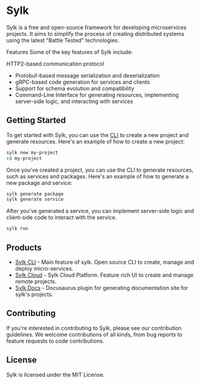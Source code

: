 # Sylk

Sylk is a free and open-source framework for developing microservices projects. It aims to simplify the process of creating distributed systems using the latest "Battle Tested" technologies.

Features
Some of the key features of Sylk include:

HTTP2-based communication protocol
- Protobuf-based message serialization and deserialization
- gRPC-based code generation for services and clients
- Support for schema evolution and compatibility
- Command-Line Interface for generating resources, implementing server-side logic, and interacting with services

## Getting Started

To get started with Sylk, you can use the [CLI](https://github.com/sylk-build/sylk) to create a new project and generate resources. Here's an example of how to create a new project:

```sh
sylk new my-project
cd my-project
```

Once you've created a project, you can use the CLI to generate resources, such as services and packages. Here's an example of how to generate a new package and service:

```sh
sylk generate package
sylk generate service
```

After you've generated a service, you can implement server-side logic and client-side code to interact with the service.

```sh
sylk run
```

## Products
- [Sylk CLI](https://github.com/sylk-build/sylk) - Main feature of sylk. Open source CLI to create, manage and deploy micro-services.
- [Sylk Cloud](https://app.sylk.build) - Sylk Cloud Platform. Feature rich UI to create and manage remote projects.
- [Sylk Docs](https://github.com/sylk-build/docusaurus-sylk) - Docusaurus plugin for generating documentation site for sylk's projects.

## Contributing
If you're interested in contributing to Sylk, please see our contribution guidelines. We welcome contributions of all kinds, from bug reports to feature requests to code contributions.

## License
Sylk is licensed under the MIT License.
